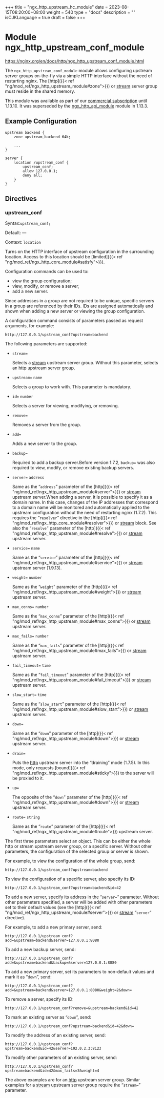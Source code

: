 +++
title = "ngx_http_upstream_hc_module"
date = 2023-08-15T08:20:00+08:00
weight = 540
type = "docs"
description = ""
isCJKLanguage = true
draft = false
+++

# Module ngx_http_upstream_conf_module

https://nginx.org/en/docs/http/ngx_http_upstream_conf_module.html



The `ngx_http_upstream_conf_module` module allows configuring upstream server groups on-the-fly via a simple HTTP interface without the need of restarting nginx. The [http]({{< ref "ng/mod_ref/ngx_http_upstream_module#zone">}}) or [stream](https://nginx.org/en/docs/stream/ngx_stream_upstream_module.html#zone) server group must reside in the shared memory.

This module was available as part of our [commercial subscription](http://nginx.com/products/) until 1.13.10. It was superseded by the [ngx_http_api_module](../ngx_http_api_module) module in 1.13.3.





## Example Configuration



```
upstream backend {
    zone upstream_backend 64k;

    ...
}

server {
    location /upstream_conf {
        upstream_conf;
        allow 127.0.0.1;
        deny all;
    }
}
```





## Directives



### upstream_conf

  Syntax:`upstream_conf;`

  Default: —

  Context: `location`


Turns on the HTTP interface of upstream configuration in the surrounding location. Access to this location should be [limited]({{< ref "ng/mod_ref/ngx_http_core_module#satisfy">}}).

Configuration commands can be used to:

- view the group configuration;
- view, modify, or remove a server;
- add a new server.



Since addresses in a group are not required to be unique, specific servers in a group are referenced by their IDs. IDs are assigned automatically and shown when adding a new server or viewing the group configuration.



A configuration command consists of parameters passed as request arguments, for example:

```
http://127.0.0.1/upstream_conf?upstream=backend
```



The following parameters are supported:

- `stream=`

  Selects a [stream](https://nginx.org/en/docs/stream/ngx_stream_upstream_module.html) upstream server group. Without this parameter, selects an [http](https://nginx.org/en/docs/http/ngx_http_upstream_module.html) upstream server group.

- `upstream=` `name`

  Selects a group to work with. This parameter is mandatory.

- `id=` `number`

  Selects a server for viewing, modifying, or removing.

- `remove=`

  Removes a server from the group.

- `add=`

  Adds a new server to the group.

- `backup=`

  Required to add a backup server.Before version 1.7.2, `backup=` was also required to view, modify, or remove existing backup servers.

- `server=` `address`

  Same as the “`address`” parameter of the [http]({{< ref "ng/mod_ref/ngx_http_upstream_module#server">}}) or [stream](https://nginx.org/en/docs/stream/ngx_stream_upstream_module.html#server) upstream server.When adding a server, it is possible to specify it as a domain name. In this case, changes of the IP addresses that correspond to a domain name will be monitored and automatically applied to the upstream configuration without the need of restarting nginx (1.7.2). This requires the “`resolver`” directive in the [http]({{< ref "ng/mod_ref/ngx_http_core_module#resolver">}}) or [stream](https://nginx.org/en/docs/stream/ngx_stream_core_module.html#resolver) block. See also the “`resolve`” parameter of the [http]({{< ref "ng/mod_ref/ngx_http_upstream_module#resolve">}}) or [stream](https://nginx.org/en/docs/stream/ngx_stream_upstream_module.html#resolve) upstream server.

- `service=` `name`

  Same as the “`service`” parameter of the [http]({{< ref "ng/mod_ref/ngx_http_upstream_module#service">}}) or [stream](https://nginx.org/en/docs/stream/ngx_stream_upstream_module.html#service) upstream server (1.9.13).

- `weight=` `number`

  Same as the “`weight`” parameter of the [http]({{< ref "ng/mod_ref/ngx_http_upstream_module#weight">}}) or [stream](https://nginx.org/en/docs/stream/ngx_stream_upstream_module.html#weight) upstream server.

- `max_conns=` `number`

  Same as the “`max_conns`” parameter of the [http]({{< ref "ng/mod_ref/ngx_http_upstream_module#max_conns">}}) or [stream](https://nginx.org/en/docs/stream/ngx_stream_upstream_module.html#max_conns) upstream server.

- `max_fails=` `number`

  Same as the “`max_fails`” parameter of the [http]({{< ref "ng/mod_ref/ngx_http_upstream_module#max_fails">}}) or [stream](https://nginx.org/en/docs/stream/ngx_stream_upstream_module.html#max_fails) upstream server.

- `fail_timeout=` `time`

  Same as the “`fail_timeout`” parameter of the [http]({{< ref "ng/mod_ref/ngx_http_upstream_module#fail_timeout">}}) or [stream](https://nginx.org/en/docs/stream/ngx_stream_upstream_module.html#fail_timeout) upstream server.

- `slow_start=` `time`

  Same as the “`slow_start`” parameter of the [http]({{< ref "ng/mod_ref/ngx_http_upstream_module#slow_start">}}) or [stream](https://nginx.org/en/docs/stream/ngx_stream_upstream_module.html#slow_start) upstream server.

- `down=`

  Same as the “`down`” parameter of the [http]({{< ref "ng/mod_ref/ngx_http_upstream_module#down">}}) or [stream](https://nginx.org/en/docs/stream/ngx_stream_upstream_module.html#down) upstream server.

- `drain=`

  Puts the [http](https://nginx.org/en/docs/http/ngx_http_upstream_module.html) upstream server into the “draining” mode (1.7.5). In this mode, only requests [bound]({{< ref "ng/mod_ref/ngx_http_upstream_module#sticky">}}) to the server will be proxied to it.

- `up=`

  The opposite of the “`down`” parameter of the [http]({{< ref "ng/mod_ref/ngx_http_upstream_module#down">}}) or [stream](https://nginx.org/en/docs/stream/ngx_stream_upstream_module.html#down) upstream server.

- `route=` `string`

  Same as the “`route`” parameter of the [http]({{< ref "ng/mod_ref/ngx_http_upstream_module#route">}}) upstream server.

The first three parameters select an object. This can be either the whole http or stream upstream server group, or a specific server. Without other parameters, the configuration of the selected group or server is shown.

For example, to view the configuration of the whole group, send:

```
http://127.0.0.1/upstream_conf?upstream=backend
```

To view the configuration of a specific server, also specify its ID:

```
http://127.0.0.1/upstream_conf?upstream=backend&id=42
```



To add a new server, specify its address in the “`server=`” parameter. Without other parameters specified, a server will be added with other parameters set to their default values (see the [http]({{< ref "ng/mod_ref/ngx_http_upstream_module#server">}}) or [stream](https://nginx.org/en/docs/stream/ngx_stream_upstream_module.html#server) “`server`” directive).

For example, to add a new primary server, send:

```
http://127.0.0.1/upstream_conf?add=&upstream=backend&server=127.0.0.1:8080
```

To add a new backup server, send:

```
http://127.0.0.1/upstream_conf?add=&upstream=backend&backup=&server=127.0.0.1:8080
```

To add a new primary server, set its parameters to non-default values and mark it as “`down`”, send:

```
http://127.0.0.1/upstream_conf?add=&upstream=backend&server=127.0.0.1:8080&weight=2&down=
```

To remove a server, specify its ID:

```
http://127.0.0.1/upstream_conf?remove=&upstream=backend&id=42
```

To mark an existing server as “`down`”, send:

```
http://127.0.0.1/upstream_conf?upstream=backend&id=42&down=
```

To modify the address of an existing server, send:

```
http://127.0.0.1/upstream_conf?upstream=backend&id=42&server=192.0.2.3:8123
```

To modify other parameters of an existing server, send:

```
http://127.0.0.1/upstream_conf?upstream=backend&id=42&max_fails=3&weight=4
```

The above examples are for an [http](https://nginx.org/en/docs/http/ngx_http_upstream_module.html) upstream server group. Similar examples for a [stream](https://nginx.org/en/docs/stream/ngx_stream_upstream_module.html) upstream server group require the “`stream=`” parameter.